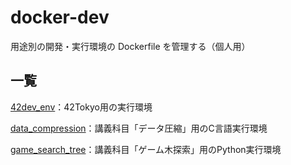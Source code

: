 # docker-dev

用途別の開発・実行環境の Dockerfile を管理する（個人用）

## 一覧

[42dev_env](https://github.com/tksx1227/docker-dev/tree/main/42dev_env)：42Tokyo用の実行環境

[data_compression](https://github.com/tksx1227/docker-dev/tree/main/data_compression)：講義科目「データ圧縮」用のC言語実行環境

[game_search_tree](https://github.com/tksx1227/docker-dev/tree/main/game_search_tree)：講義科目「ゲーム木探索」用のPython実行環境
